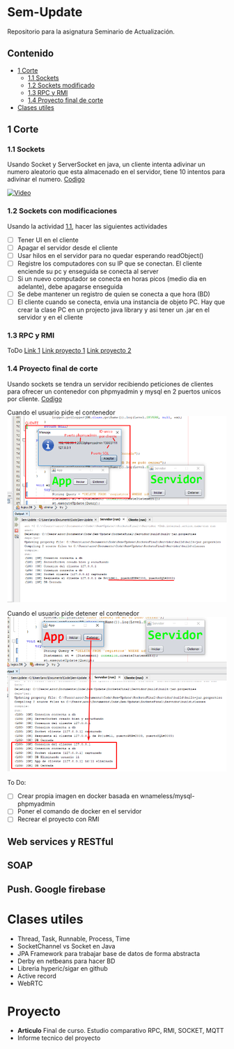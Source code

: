 # Sem-Update
Repositorio para la asignatura Seminario de Actualización. 

## Contenido
  - [1 Corte](#1-corte)
    - [1.1 Sockets](#11-sockets)
    - [1.2 Sockets modificado](#12-sockets-con-modificaciones)
    - [1.3 RPC y RMI](#13-rpc-y-rmi)
    - [1.4 Proyecto final de corte](#14-proyecto-final-de-corte)
  - [Clases utiles]()
<!---  - [2 Corte](#2-corte)--->
<!---  - [3 Corte](#3-corte)--->

## 1 Corte

### 1.1 Sockets
Usando Socket y ServerSocket en java, un cliente intenta adivinar un numero aleatorio que esta almacenado en el servidor, tiene 10 intentos para adivinar el numero. [Codigo](1-Corte/Sockets/src/sockets)

[![Video](http://img.youtube.com/vi/HqRHc-UUyZc/0.jpg)](http://www.youtube.com/watch?v=HqRHc-UUyZc)

### 1.2 Sockets con modificaciones
Usando la actividad [1.1](#11-sockets), hacer las siguientes actividades
- [ ] Tener UI en el cliente
- [ ] Apagar el servidor desde el cliente
- [ ] Usar hilos en el servidor para no quedar esperando readObject()
- [ ] Registre los computadores con su IP que se conectan. El cliente enciende su pc y enseguida se conecta al server
- [ ] Si un nuevo computador se conecta en horas picos (medio dia en adelante), debe apagarse enseguida
- [ ] Se debe mantener un registro de quien se conecta a que hora (BD)
- [ ] El cliente cuando se conecta, envia una instancia de objeto PC. Hay que crear la clase PC en un projecto java library y asi tener un .jar en el servidor y en el cliente

### 1.3 RPC y RMI
ToDo
[Link 1](https://www.adictosaltrabajo.com/tutoriales/rmi-remote-registry/)
[Link proyecto 1](http://omarghader.github.io/docker-tutorial-phpmyadmin-and-mysql-server/)
[Link proyecto 2](https://blog.thenets.org/how-to-install-mysql-and-phpmyadmin-with-docker/)

### 1.4 Proyecto final de corte
Usando sockets se tendra un servidor recibiendo peticiones de clientes para ofrecer un contenedor con phpmyadmin y mysql en 2 puertos unicos por cliente. [Codigo](Proyecto-1-Corte/)

Cuando el usuario pide el contenedor
![Image of Yaktocat](Proyecto-1-Corte/SocketsFinal/Pidiendo-APP.png)

Cuando el usuario pide detener el contenedor
![Image of Yaktocat](Proyecto-1-Corte/SocketsFinal/Deteniendo-APP.png)

To Do:
 - [ ] Crear propia imagen en docker basada en wnameless/mysql-phpmyadmin
 - [ ] Poner el comando de docker en el servidor
 - [ ] Recrear el proyecto con RMI

## Web services y RESTful
## SOAP
## Push. Google firebase

# Clases utiles
 - Thread, Task, Runnable, Process, Time
 - SocketChannel vs Socket en Java
 - JPA Framework para trabajar base de datos de forma abstracta
 - Derby en netbeans para hacer BD
 - Libreria hyperic/sigar en github
 - Active record
 - WebRTC

# Proyecto
- **Articulo** Final de curso. Estudio comparativo RPC, RMI, SOCKET, MQTT
- Informe tecnico del proyecto
